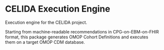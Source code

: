 CELIDA Execution Engine
============================

Execution engine for the CELIDA project.

Starting from machine-readable recommendations in CPG-on-EBM-on-FHIR format, this package generates OMOP Cohort Definitions and executes them on a target OMOP CDM database.
